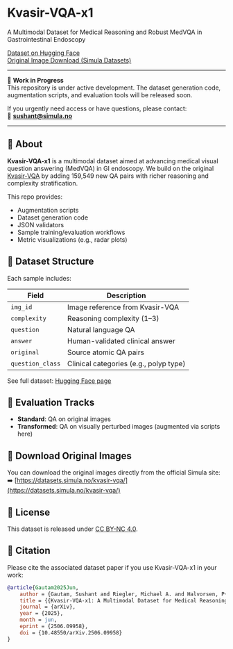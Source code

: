 # Kvasir-VQA-x1


A Multimodal Dataset for Medical Reasoning and Robust MedVQA in Gastrointestinal Endoscopy

[Dataset on Hugging Face](https://huggingface.co/datasets/SimulaMet/Kvasir-VQA-x1)  
[Original Image Download (Simula Datasets)](https://datasets.simula.no/kvasir-vqa/)

---

🚧 **Work in Progress**  
This repository is under active development. The dataset generation code, augmentation scripts, and evaluation tools will be released soon.

If you urgently need access or have questions, please contact:  
📧 **sushant@simula.no**

---

## 🧠 About

**Kvasir-VQA-x1** is a multimodal dataset aimed at advancing medical visual question answering (MedVQA) in GI endoscopy. We build on the original [Kvasir-VQA](https://datasets.simula.no/kvasir-vqa/) by adding 159,549 new QA pairs with richer reasoning and complexity stratification.

This repo provides:

- Augmentation scripts
- Dataset generation code
- JSON validators
- Sample training/evaluation workflows
- Metric visualizations (e.g., radar plots)

## 🧾 Dataset Structure

Each sample includes:

| Field           | Description |
|----------------|-------------|
| `img_id`        | Image reference from Kvasir-VQA |
| `complexity`    | Reasoning complexity (1–3) |
| `question`      | Natural language QA |
| `answer`        | Human-validated clinical answer |
| `original`      | Source atomic QA pairs |
| `question_class`| Clinical categories (e.g., polyp type) |

See full dataset: [Hugging Face page](https://huggingface.co/datasets/SimulaMet/Kvasir-VQA-x1)

## 🧪 Evaluation Tracks

- **Standard**: QA on original images  
- **Transformed**: QA on visually perturbed images (augmented via scripts here)

## 📂 Download Original Images

You can download the original images directly from the official Simula site:  
➡️ [https://datasets.simula.no/kvasir-vqa/](https://datasets.simula.no/kvasir-vqa/)

## 📜 License

This dataset is released under [CC BY-NC 4.0](https://creativecommons.org/licenses/by-nc/4.0/).

## 📌 Citation

Please cite the associated dataset paper if you use Kvasir-VQA-x1 in your work:
```bibtex
@article{Gautam2025Jun,
	author = {Gautam, Sushant and Riegler, Michael A. and Halvorsen, P{\aa}l},
	title = {{Kvasir-VQA-x1: A Multimodal Dataset for Medical Reasoning and Robust MedVQA in Gastrointestinal Endoscopy}},
	journal = {arXiv},
	year = {2025},
	month = jun,
	eprint = {2506.09958},
	doi = {10.48550/arXiv.2506.09958}
}
```

